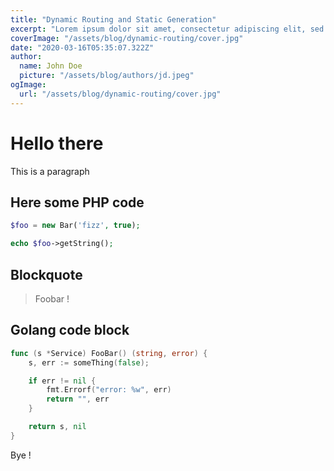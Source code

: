 ```yaml
---
title: "Dynamic Routing and Static Generation"
excerpt: "Lorem ipsum dolor sit amet, consectetur adipiscing elit, sed do eiusmod tempor incididunt ut labore et dolore magna aliqua. Praesent elementum facilisis leo vel fringilla est ullamcorper eget. At imperdiet dui accumsan sit amet nulla facilities morbi tempus."
coverImage: "/assets/blog/dynamic-routing/cover.jpg"
date: "2020-03-16T05:35:07.322Z"
author:
  name: John Doe
  picture: "/assets/blog/authors/jd.jpeg"
ogImage:
  url: "/assets/blog/dynamic-routing/cover.jpg"
---
```


# Hello there

This is a paragraph

## Here some PHP code

```php
$foo = new Bar('fizz', true);

echo $foo->getString();
```
## Blockquote

> Foobar !

## Golang code block

```go
func (s *Service) FooBar() (string, error) {
    s, err := someThing(false);

    if err != nil {
        fmt.Errorf("error: %w", err)
        return "", err
    }

    return s, nil
}
```

Bye !